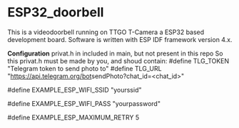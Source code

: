 # ESP32_doorbell

This is a videodoorbell running on TTGO T-Camera a ESP32 based development board.
Software is written with ESP IDF framework version 4.x.

**Configuration**
privat.h in included in main, but not present in this repo
So this privat.h must be made by you, and shoud contain:
#define TLG_TOKEN "Telegram token to send photo to"
#define TLG_URL "https://api.telegram.org/bot<secretpart>sendPhoto?chat_id=<chat_id>"

#define EXAMPLE_ESP_WIFI_SSID      "yourssid"

#define EXAMPLE_ESP_WIFI_PASS      "yourpassword"

#define EXAMPLE_ESP_MAXIMUM_RETRY  5
